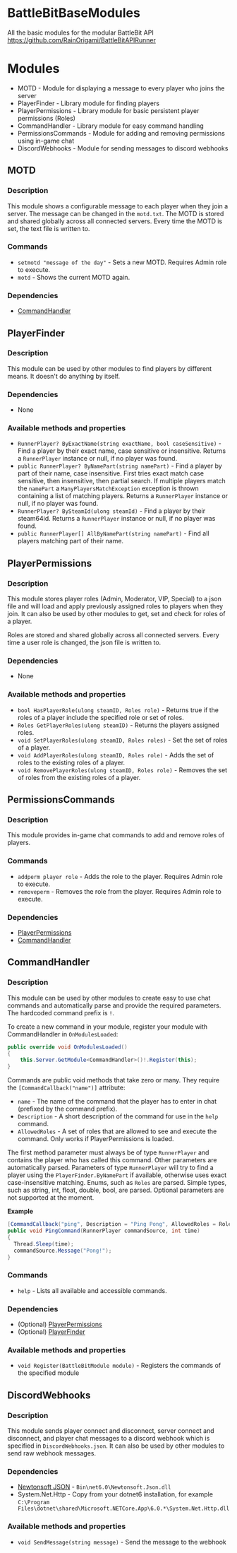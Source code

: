 # BattleBitBaseModules
All the basic modules for the modular BattleBit API https://github.com/RainOrigami/BattleBitAPIRunner

# Modules
- MOTD - Module for displaying a message to every player who joins the server
- PlayerFinder - Library module for finding players
- PlayerPermissions - Library module for basic persistent player permissions (Roles)
- CommandHandler - Library module for easy command handling
- PermissionsCommands - Module for adding and removing permissions using in-game chat
- DiscordWebhooks - Module for sending messages to discord webhooks

## MOTD
### Description
This module shows a configurable message to each player when they join a server.
The message can be changed in the `motd.txt`.
The MOTD is stored and shared globally across all connected servers. Every time the MOTD is set, the text file is written to.

### Commands
- `setmotd "message of the day"` - Sets a new MOTD. Requires Admin role to execute.
- `motd` - Shows the current MOTD again.

### Dependencies
- [CommandHandler](https://github.com/RainOrigami/BattleBitBaseModules/blob/main/CommandHandler.cs)

## PlayerFinder
### Description
This module can be used by other modules to find players by different means. It doesn't do anything by itself.

### Dependencies
- None

### Available methods and properties
- `RunnerPlayer? ByExactName(string exactName, bool caseSensitive)` - Find a player by their exact name, case sensitive or insensitive. Returns a `RunnerPlayer` instance or null, if no player was found.
- `public RunnerPlayer? ByNamePart(string namePart)` - Find a player by part of their name, case insensitive. First tries exact match case sensitive, then insensitive, then partial search. If multiple players match the `namePart` a `ManyPlayersMatchException` exception is thrown containing a list of matching players. Returns a `RunnerPlayer` instance or null, if no player was found.
- `RunnerPlayer? BySteamId(ulong steamId)` - Find a player by their steam64id. Returns a `RunnerPlayer` instance or null, if no player was found.
- `public RunnerPlayer[] AllByNamePart(string namePart)` - Find all players matching part of their name.

## PlayerPermissions
### Description
This module stores player roles (Admin, Moderator, VIP, Special) to a json file and will load and apply previously assigned roles to players when they join.
It can also be used by other modules to get, set and check for roles of a player.

Roles are stored and shared globally across all connected servers. Every time a user role is changed, the json file is written to.

### Dependencies
- None

### Available methods and properties
- `bool HasPlayerRole(ulong steamID, Roles role)` - Returns true if the roles of a player include the specified role or set of roles.
- `Roles GetPlayerRoles(ulong steamID)` - Returns the players assigned roles.
- `void SetPlayerRoles(ulong steamID, Roles roles)` - Set the set of roles of a player.
- `void AddPlayerRoles(ulong steamID, Roles role)` - Adds the set of roles to the existing roles of a player.
- `void RemovePlayerRoles(ulong steamID, Roles role)` - Removes the set of roles from the existing roles of a player.

## PermissionsCommands
### Description
This module provides in-game chat commands to add and remove roles of players.

### Commands
- `addperm player role` - Adds the role to the player. Requires Admin role to execute.
- `removeperm` - Removes the role from the player. Requires Admin role to execute.

### Dependencies
- [PlayerPermissions](https://github.com/RainOrigami/BattleBitBaseModules/blob/main/PlayerPermissions.cs)
- [CommandHandler](https://github.com/RainOrigami/BattleBitBaseModules/blob/main/CommandHandler.cs)

## CommandHandler
### Description
This module can be used by other modules to create easy to use chat commands and automatically parse and provide the required parameters.
The hardcoded command prefix is `!`.

To create a new command in your module, register your module with CommandHandler in `OnModulesLoaded`:
```cs
public override void OnModulesLoaded()
{
    this.Server.GetModule<CommandHandler>()!.Register(this);
}
```

Commands are public void methods that take zero or many.
They require the `[CommandCallback("name")]` attribute:
- `name` - The name of the command that the player has to enter in chat (prefixed by the command prefix).
- `Description` - A short description of the command for use in the `help` command.
- `AllowedRoles` - A set of roles that are allowed to see and execute the command. Only works if PlayerPermissions is loaded.

The first method parameter must always be of type `RunnerPlayer` and contains the player who has called this command.
Other parameters are automatically parsed. Parameters of type `RunnerPlayer` will try to find a player using the `PlayerFinder.ByNamePart` if available, otherwise uses exact case-insensitive matching. Enums, such as `Roles` are parsed. Simple types, such as string, int, float, double, bool, are parsed.
Optional parameters are not supported at the moment.

**Example**
```cs
[CommandCallback("ping", Description = "Ping Pong", AllowedRoles = Roles.VIP)]
public void PingCommand(RunnerPlayer commandSource, int time)
{
  Thread.Sleep(time);
  commandSource.Message("Pong!");
}
```

### Commands
- `help` - Lists all available and accessible commands.

### Dependencies
- (Optional) [PlayerPermissions](https://github.com/RainOrigami/BattleBitBaseModules/blob/main/PlayerPermissions.cs)
- (Optional) [PlayerFinder](https://github.com/RainOrigami/BattleBitBaseModules/blob/main/PlayerFinder.cs)

### Available methods and properties
- `void Register(BattleBitModule module)` - Registers the commands of the specified module

## DiscordWebhooks
### Description
This module sends player connect and disconnect, server connect and disconnect, and player chat messages to a discord webhook which is specified in `DiscordWebhooks.json`.
It can also be used by other modules to send raw webhook messages.

### Dependencies
- [Newtonsoft JSON](https://github.com/JamesNK/Newtonsoft.Json/releases) - `Bin\net6.0\Newtonsoft.Json.dll`
- System.Net.Http - Copy from your dotnet6 installation, for example `C:\Program Files\dotnet\shared\Microsoft.NETCore.App\6.0.*\System.Net.Http.dll`

### Available methods and properties
- `void SendMessage(string message)` - Send the message to the webhook
